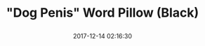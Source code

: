 ---
title: > #shorten me
  "Dog Penis" Word Pillow (Black)
name: >
  "Dog Penis" Word Pillow (Black)
date: "2017-12-14 02:16:30"
buy_now: "https://www.amazon.com/Dog-Penis-Word-Pillow-Black/dp/B0124Y2HW8?psc=1&SubscriptionId=AKIAIA5RBQIWQVTCUEUQ&tag=coldcutdeals-20&linkCode=xm2&camp=2025&creative=165953&creativeASIN=B0124Y2HW8"
description_markdown: >-

  - Dog Penis on a pillow, it makes a great gift.

  - Helvetica! We love it, you love it. It lends a modern, contemporary feel to almost anything, including this lovely Dog Penis word pillow. The subtitle and character count are printed on a delightful solid black background.

  - Made in North Carolina, USA

  - Defined as "It's a dog penis."

  - 16 inches by 16 inches


tweet_id_str: "941129741314285568"
price: "$24.00"
list_price: "undefined"
deal_price: "undefined"
you_save: "undefined"
asin: "B0124Y2HW8"
image: "https://images-na.ssl-images-amazon.com/images/I/51PV2VmjvSL.jpg"
---